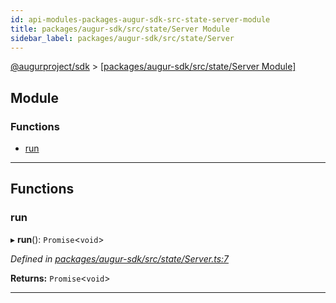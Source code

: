 ```yaml
---
id: api-modules-packages-augur-sdk-src-state-server-module
title: packages/augur-sdk/src/state/Server Module
sidebar_label: packages/augur-sdk/src/state/Server
---
```


[@augurproject/sdk](api-readme.md) > [[packages/augur-sdk/src/state/Server Module]](api-modules-packages-augur-sdk-src-state-server-module.md)

## Module

### Functions

* [run](api-modules-packages-augur-sdk-src-state-server-module.md#run)

---

## Functions

<a id="run"></a>

###  run

▸ **run**(): `Promise`<`void`>

*Defined in [packages/augur-sdk/src/state/Server.ts:7](https://github.com/AugurProject/augur/blob/0ea8996003/packages/augur-sdk/src/state/Server.ts#L7)*

**Returns:** `Promise`<`void`>

___

